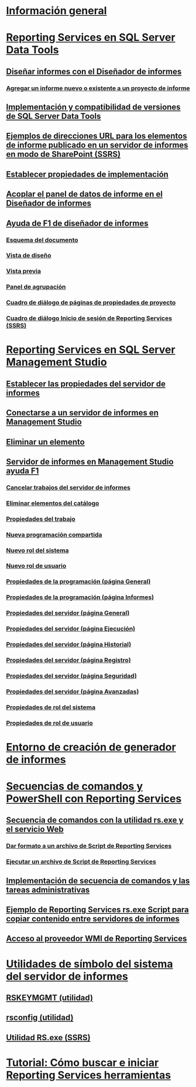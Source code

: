 # [Información general](reporting-services-tools.md)  
# [Reporting Services en SQL Server Data Tools](reporting-services-in-sql-server-data-tools-ssdt.md)  
## [Diseñar informes con el Diseñador de informes](design-reporting-services-paginated-reports-with-report-designer-ssrs.md)  
### [Agregar un informe nuevo o existente a un proyecto de informe](add-a-new-or-existing-report-to-a-report-project-ssrs.md)  
## [Implementación y compatibilidad de versiones de SQL Server Data Tools](deployment-and-version-support-in-sql-server-data-tools-ssrs.md)  
## [Ejemplos de direcciones URL para los elementos de informe publicado en un servidor de informes en modo de SharePoint (SSRS)](url-examples-for-items-on-a-report-server-sharepoint-mode.md)  
## [Establecer propiedades de implementación](set-deployment-properties-reporting-services.md)  
## [Acoplar el panel de datos de informe en el Diseñador de informes](dock-the-report-data-pane-in-report-designer-ssrs.md)  
## [Ayuda de F1 de diseñador de informes](report-designer-f1-help.md)  
### [Esquema del documento](document-outline.md)  
### [Vista de diseño](design-view.md)  
### [Vista previa](preview-view.md)  
### [Panel de agrupación](grouping-pane.md)  
### [Cuadro de diálogo de páginas de propiedades de proyecto](project-property-pages-dialog-box.md)  
### [Cuadro de diálogo Inicio de sesión de Reporting Services (SSRS)](reporting-services-login-dialog-box-ssrs.md)  
# [Reporting Services en SQL Server Management Studio](reporting-services-in-sql-server-management-studio-ssrs.md)  
## [Establecer las propiedades del servidor de informes](set-report-server-properties-management-studio.md)  
## [Conectarse a un servidor de informes en Management Studio](connect-to-a-report-server-in-management-studio.md)  
## [Eliminar un elemento](delete-an-item-management-studio.md)  
## [Servidor de informes en Management Studio ayuda F1](report-server-in-management-studio-f1-help.md)  
### [Cancelar trabajos del servidor de informes](cancel-report-server-jobs-management-studio.md)  
### [Eliminar elementos del catálogo](delete-catalog-items-management-studio.md)  
### [Propiedades del trabajo](job-properties-management-studio.md)  
### [Nueva programación compartida](new-shared-schedule-management-studio.md)  
### [Nuevo rol del sistema](new-system-role-management-studio.md)  
### [Nuevo rol de usuario](new-user-role-management-studio.md)  
### [Propiedades de la programación (página General)](schedule-properties-general-page.md)  
### [Propiedades de la programación (página Informes)](schedule-properties-reports-page.md)  
### [Propiedades del servidor (página General)](report-server-properties-general-page.md)  
### [Propiedades del servidor (página Ejecución)](server-properties-execution-page.md)  
### [Propiedades del servidor (página Historial)](server-properties-history-page.md)  
### [Propiedades del servidor (página Registro)](server-properties-logging-page.md)  
### [Propiedades del servidor (página Seguridad)](server-properties-security-page-reporting-services.md)  
### [Propiedades del servidor (página Avanzadas)](server-properties-advanced-page-reporting-services.md)  
### [Propiedades de rol del sistema](system-role-properties-management-studio.md)  
### [Propiedades de rol de usuario](user-role-properties-management-studio.md)  
# [Entorno de creación de generador de informes](report-builder-authoring-environment-ssrs.md)  
# [Secuencias de comandos y PowerShell con Reporting Services](scripting-and-powershell-with-reporting-services.md)  
## [Secuencia de comandos con la utilidad rs.exe y el servicio Web](script-with-the-rs-exe-utility-and-the-web-service.md)  
### [Dar formato a un archivo de Script de Reporting Services](format-a-reporting-services-script-file.md)  
### [Ejecutar un archivo de Script de Reporting Services](run-a-reporting-services-script-file.md)  
## [Implementación de secuencia de comandos y las tareas administrativas](script-deployment-and-administrative-tasks.md)  
## [Ejemplo de Reporting Services rs.exe Script para copiar contenido entre servidores de informes](sample-reporting-services-rs-exe-script-to-copy-content-between-report-servers.md)  
## [Acceso al proveedor WMI de Reporting Services](access-the-reporting-services-wmi-provider.md)  
# [Utilidades de símbolo del sistema del servidor de informes](report-server-command-prompt-utilities-ssrs.md)  
## [RSKEYMGMT (utilidad)](rskeymgmt-utility-ssrs.md)  
## [rsconfig (utilidad)](rsconfig-utility-ssrs.md)  
## [Utilidad RS.exe (SSRS)](rs-exe-utility-ssrs.md)  
# [Tutorial: Cómo buscar e iniciar Reporting Services herramientas](tutorial-how-to-locate-and-start-reporting-services-tools-ssrs.md)  
